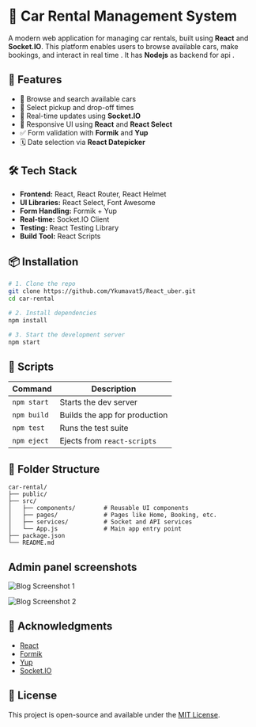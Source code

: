 # 🚗 Car Rental Management System

A modern web application for managing car rentals, built using **React** and **Socket.IO**. This platform enables users to browse available cars, make bookings, and interact in real time . It has **Nodejs** as backend for api .

## 📌 Features

- 🧭 Browse and search available cars
- 📅 Select pickup and drop-off times
- 🔁 Real-time updates using **Socket.IO**
- 🎨 Responsive UI using **React** and **React Select**
- ✅ Form validation with **Formik** and **Yup**
- 🗓️ Date selection via **React Datepicker**

## 🛠 Tech Stack

- **Frontend:** React, React Router, React Helmet
- **UI Libraries:** React Select, Font Awesome
- **Form Handling:** Formik + Yup
- **Real-time:** Socket.IO Client
- **Testing:** React Testing Library
- **Build Tool:** React Scripts

## 📦 Installation

```bash
# 1. Clone the repo
git clone https://github.com/Ykumavat5/React_uber.git
cd car-rental

# 2. Install dependencies
npm install

# 3. Start the development server
npm start
```

## 🔧 Scripts

| Command       | Description                   |
|---------------|-------------------------------|
| `npm start`   | Starts the dev server          |
| `npm build`   | Builds the app for production  |
| `npm test`    | Runs the test suite            |
| `npm eject`   | Ejects from `react-scripts`    |

## 📁 Folder Structure

```
car-rental/
├── public/
├── src/
│   ├── components/        # Reusable UI components
│   ├── pages/             # Pages like Home, Booking, etc.
│   ├── services/          # Socket and API services
│   └── App.js             # Main app entry point
├── package.json
└── README.md
```





## Admin panel screenshots
![Blog Screenshot 1](https://raw.githubusercontent.com/Ykumavat5/Laravel_BlogPosts/main/public/assets/images/Screenshot%20from%202025-07-03%2014-56-40.png)

![Blog Screenshot 2](https://raw.githubusercontent.com/Ykumavat5/Laravel_BlogPosts/main/public/assets/images/Screenshot%20from%202025-07-03%2014-56-24.png)



## 🙌 Acknowledgments

- [React](https://reactjs.org/)
- [Formik](https://formik.org/)
- [Yup](https://github.com/jquense/yup)
- [Socket.IO](https://socket.io/)

## 📄 License

This project is open-source and available under the [MIT License](LICENSE).
